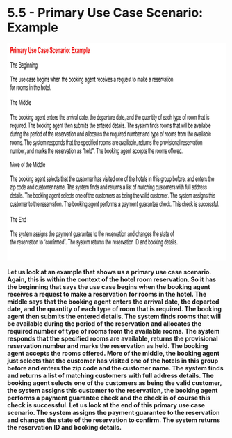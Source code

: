 # 5.5 - Primary Use Case Scenario: Example

<img src="/images/05_05_01.jpg" width="800" height="500">

**Let us look at an example that shows us a primary use case scenario. Again, this is within the context of the hotel room reservation. So it has the beginning that says the use case begins when the booking agent receives a request to make a reservation for rooms in the hotel. The middle says that the booking agent enters the arrival date, the departed date, and the quantity of each type of room that is required. The booking agent then submits the entered details. The system finds rooms that will be available during the period of the reservation and allocates the required number of type of rooms from the available rooms. The system responds that the specified rooms are available, returns the provisional reservation number and marks the reservation as held. The booking agent accepts the rooms offered. More of the middle, the booking agent just selects that the customer has visited one of the hotels in this group before and enters the zip code and the customer name. The system finds and returns a list of matching customers with full address details. The booking agent selects one of the customers as being the valid customer, the system assigns this customer to the reservation, the booking agent performs a payment guarantee check and the check is of course this check is successful. Let us look at the end of this primary use case scenario. The system assigns the payment guarantee to the reservation and changes the state of the reservation to confirm. The system returns the reservation ID and booking details.**
